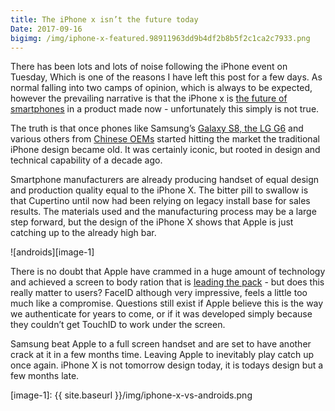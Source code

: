 ```yaml
---
title: The iPhone x isn’t the future today
Date: 2017-09-16
bigimg: /img/iphone-x-featured.98911963dd9b4df2b8b5f2c1ca2c7933.png
---
```

There has been lots and lots of noise following the iPhone event on Tuesday, Which is one of the reasons I have left this post for a few days. As normal falling into two camps of opinion, which is always to be expected, however the prevailing narrative is that the iPhone x is [the future of smartphones][1] in a product made now - unfortunately this simply is not true. 

The truth is that once phones like Samsung’s [Galaxy S8, the LG G6][2] and various others from [Chinese OEMs][3] started hitting the market the traditional iPhone design became old. It was certainly iconic, but rooted in design and technical capability of a decade ago. 

Smartphone manufacturers are already producing handset of equal design and production quality equal to the iPhone X. The bitter pill to swallow is that Cupertino until now had been relying on legacy install base for sales results. The materials used and the manufacturing process may be a large step forward, but the design of the iPhone X shows that Apple is just catching up to the already high bar.

![androids][image-1]

There is no doubt that Apple have crammed in a huge amount of technology and achieved a screen to body ration that is [leading the pack][4] - but does this really matter to users? FaceID although very impressive, feels a little too much like a compromise. Questions still exist if Apple believe this is the way we authenticate for years to come, or if it was developed simply because they couldn’t get TouchID to work under the screen.

Samsung beat Apple to a full screen handset and are set to have another crack at it in a few months time. Leaving Apple to inevitably play catch up once again. iPhone X is not tomorrow design today, it is todays design but a few months late. 

[1]:	https://www.theverge.com/2017/9/12/16291244/new-iphone-x-photos-video-hands-on
[2]:	http://www.coolsmartphone.com/2017/06/30/a-mobile-love-story-comparing-the-galaxy-s8-and-the-lg-g6/
[3]:	https://www.androidheadlines.com/2017/09/mi-mix-2-designer-philippe-starck-talks-phone-design-bezels.html
[4]:	http://www.gsmarena.com/iphone%5C_x%5C_screen%5C_to%5C_body%5C_ratio%5C_compared-news-27264.php

[image-1]:	{{ site.baseurl }}/img/iphone-x-vs-androids.png